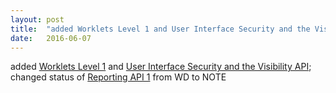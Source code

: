 ```yaml
---
layout: post
title:  "added Worklets Level 1 and User Interface Security and the Visibility API; changed status of Reporting API 1 from WD to NOTE"
date:   2016-06-07
---
```


added <a href="http://www.w3.org/TR/worklets-1/">Worklets Level 1</a> and <a href="http://www.w3.org/TR/UISecurity/">User Interface Security and the Visibility API</a>; changed status of <a href="http://www.w3.org/TR/reporting-1/">Reporting API 1</a> from WD to NOTE